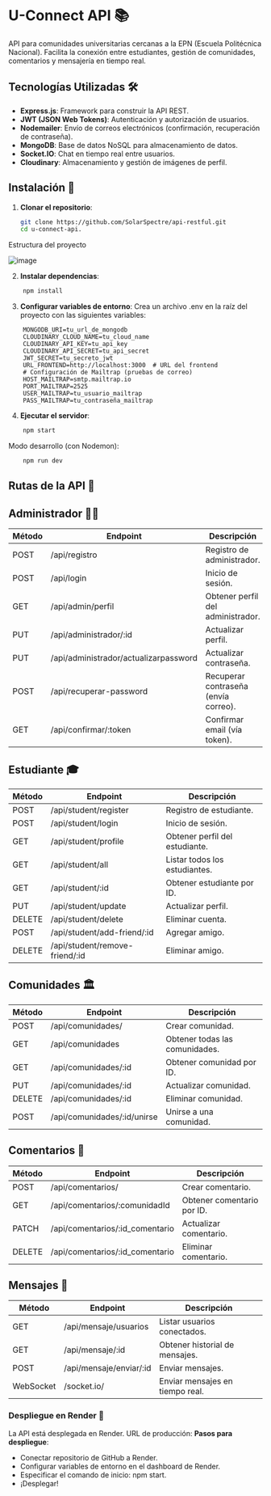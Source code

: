 # U-Connect API 📚

API para comunidades universitarias cercanas a la EPN (Escuela Politécnica Nacional). Facilita la conexión entre estudiantes, gestión de comunidades, comentarios y mensajería en tiempo real.

## Tecnologías Utilizadas 🛠️

- **Express.js**: Framework para construir la API REST.
- **JWT (JSON Web Tokens)**: Autenticación y autorización de usuarios.
- **Nodemailer**: Envío de correos electrónicos (confirmación, recuperación de contraseña).
- **MongoDB**: Base de datos NoSQL para almacenamiento de datos.
- **Socket.IO**: Chat en tiempo real entre usuarios.
- **Cloudinary**: Almacenamiento y gestión de imágenes de perfil.

## Instalación 🚀

1. **Clonar el repositorio**:
   ```bash
   git clone https://github.com/SolarSpectre/api-restful.git
   cd u-connect-api.

Estructura del proyecto

![image](https://github.com/user-attachments/assets/778ebd53-32d0-431e-ab22-ecbf38ce4786)

2. **Instalar dependencias**:
```bash
    npm install
```
3. **Configurar variables de entorno**:
Crea un archivo .env en la raíz del proyecto con las siguientes variables:
```env
    MONGODB_URI=tu_url_de_mongodb
    CLOUDINARY_CLOUD_NAME=tu_cloud_name
    CLOUDINARY_API_KEY=tu_api_key
    CLOUDINARY_API_SECRET=tu_api_secret
    JWT_SECRET=tu_secreto_jwt
    URL_FRONTEND=http://localhost:3000  # URL del frontend
    # Configuración de Mailtrap (pruebas de correo)
    HOST_MAILTRAP=smtp.mailtrap.io
    PORT_MAILTRAP=2525
    USER_MAILTRAP=tu_usuario_mailtrap
    PASS_MAILTRAP=tu_contraseña_mailtrap
```
4. **Ejecutar el servidor**:
```bash
    npm start
```
Modo desarrollo (con Nodemon):
```bash
    npm run dev
```
## Rutas de la API 🔌
## Administrador 👨💼
| Método | Endpoint | Descripción |
|--------|----------|-------------|
| POST   | /api/registro | Registro de administrador. |
| POST   | /api/login | Inicio de sesión. |
| GET    | /api/admin/perfil | Obtener perfil del administrador. |
| PUT    | /api/administrador/:id | Actualizar perfil. |
| PUT    | /api/administrador/actualizarpassword | Actualizar contraseña. |
| POST   | /api/recuperar-password | Recuperar contraseña (envía correo). |
| GET    | /api/confirmar/:token | Confirmar email (vía token). |

## Estudiante 🎓
| Método | Endpoint | Descripción |
|--------|----------|-------------|
| POST   | /api/student/register | Registro de estudiante. |
| POST   | /api/student/login | Inicio de sesión. |
| GET    | /api/student/profile | Obtener perfil del estudiante. |
| GET    | /api/student/all | Listar todos los estudiantes. |
| GET    | /api/student/:id | Obtener estudiante por ID. |
| PUT    | /api/student/update | Actualizar perfil. |
| DELETE | /api/student/delete | Eliminar cuenta. |
| POST   | /api/student/add-friend/:id | Agregar amigo. |
| DELETE | /api/student/remove-friend/:id | Eliminar amigo. |

## Comunidades 🏛️
| Método | Endpoint | Descripción |
|--------|----------|-------------|
| POST   | /api/comunidades/ | Crear comunidad. |
| GET    | /api/comunidades | Obtener todas las comunidades. |
| GET    | /api/comunidades/:id | Obtener comunidad por ID. |
| PUT    | /api/comunidades/:id | Actualizar comunidad. |
| DELETE | /api/comunidades/:id | Eliminar comunidad. |
| POST   | /api/comunidades/:id/unirse | Unirse a una comunidad. |

## Comentarios 💬
| Método | Endpoint | Descripción |
|--------|----------|-------------|
| POST   | /api/comentarios/ | Crear comentario. |
| GET    | /api/comentarios/:comunidadId | Obtener comentario por ID. |
| PATCH  | /api/comentarios/:id_comentario | Actualizar comentario. |
| DELETE | /api/comentarios/:id_comentario | Eliminar comentario. |

## Mensajes 📩
| Método | Endpoint | Descripción |
|--------|----------|-------------|
| GET    | /api/mensaje/usuarios | Listar usuarios conectados. |
| GET    | /api/mensaje/:id | Obtener historial de mensajes. |
| POST   | /api/mensaje/enviar/:id | Enviar mensajes. |
| WebSocket | /socket.io/ | Enviar mensajes en tiempo real. |

### Despliegue en Render 🚀

La API está desplegada en Render.
URL de producción:
**Pasos para despliegue**:

- Conectar repositorio de GitHub a Render.
- Configurar variables de entorno en el dashboard de Render.
- Especificar el comando de inicio: npm start.
- ¡Desplegar!



